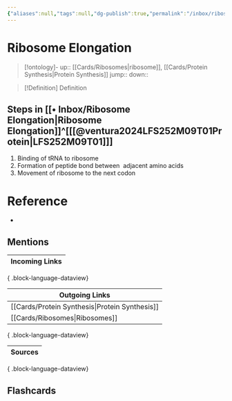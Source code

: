 ```yaml
---
{"aliases":null,"tags":null,"dg-publish":true,"permalink":"/inbox/ribosome-elongation/","dgPassFrontmatter":true}
---
```


# Ribosome Elongation

> [!ontology]-
> up:: [[Cards/Ribosomes\|ribosome]], [[Cards/Protein Synthesis\|Protein Synthesis]]
> jump:: 
> down:: 

> [!Definition] Definition

## Steps in [[• Inbox/Ribosome Elongation\|Ribosome Elongation]]^[[[@ventura2024LFS252M09T01Protein\|LFS252M09T01]]]

1. Binding of tRNA to ribosome  
2. Formation of peptide bond between  adjacent amino acids  
3. Movement of ribosome to the next codon

# Reference

- 

## Mentions

| Incoming Links |
| -------------- |

{ .block-language-dataview}

| Outgoing Links                                    |
| ------------------------------------------------- |
| [[Cards/Protein Synthesis\|Protein Synthesis]] |
| [[Cards/Ribosomes\|Ribosomes]]                 |

{ .block-language-dataview}

| Sources |
| ------- |

{ .block-language-dataview}

## Flashcards